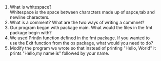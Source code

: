 1. What is whitespace?  
Whitespace is the space between characters made up of sapce,tab and newline characters.  
2. What is a comment? What are the two ways of writing a commnet?  
3. Our program began with package main. What would the files in the fmt package begin with?
4. We used Println function defined in the fmt package. If you wanted to use the Exit function from the os package, what would you need to do?  
5. Modify the program we wrote so that instead of printing "Hello, World" it prints "Hello,my name is" followed by your name.  
